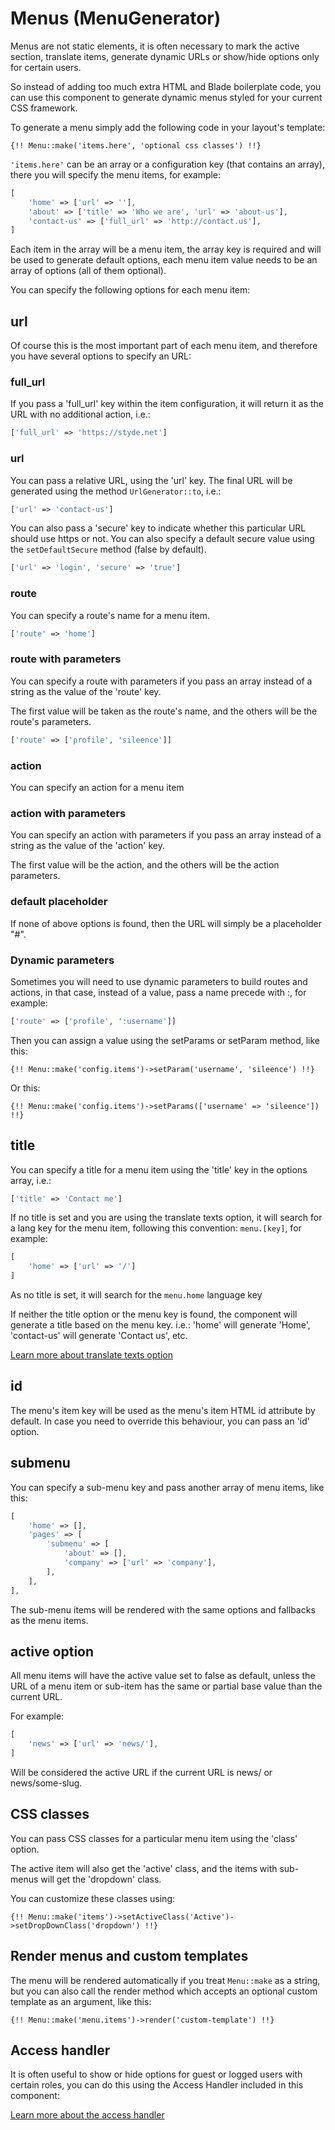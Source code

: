 # Menus (MenuGenerator)

Menus are not static elements,  it is often necessary to mark the active section, translate items, generate dynamic URLs or show/hide options only for certain users.

So instead of adding too much extra HTML and Blade boilerplate code, you can use this component to generate dynamic menus styled for your current CSS framework.

To generate a menu simply add the following code in your layout's template:

```blade
{!! Menu::make('items.here', 'optional css classes') !!}
```

`'items.here'` can be an array or a configuration key (that contains an array), there you will specify the menu items, for example:

```php
[
	'home' => ['url' => ''],
	'about' => ['title' => 'Who we are', 'url' => 'about-us'],
	'contact-us' => ['full_url' => 'http://contact.us'],
]
```

Each item in the array will be a menu item, the array key is required and will be used to generate default options, each menu item value needs to be an array of options (all of them optional).

You can specify the following options for each menu item:

## url

Of course this is the most important part of each menu item, and therefore you have several options to specify an URL:

### full_url

If you pass a 'full_url' key within the item configuration, it will return it as the URL with no additional action, i.e.:

```php
['full_url' => 'https://styde.net']
```

### url

You can pass a relative URL, using the 'url' key. The final URL will be generated using the method `UrlGenerator::to`, i.e.:

```php
['url' => 'contact-us']
```

You can also pass a 'secure' key to indicate whether this particular URL should use https or not. You can also specify a default secure value using the `setDefaultSecure` method (false by default).

```php
['url' => 'login', 'secure' => 'true']
```

### route

You can specify a route's name for a menu item.

```php
['route' => 'home']
```

### route with parameters

You can specify a route with parameters if you pass an array instead of a string as the value of the 'route' key.

The first value will be taken as the route's name, and the others will be the route's parameters.

```php
['route' => ['profile', 'sileence']]
```

### action

You can specify an action for a menu item

### action with parameters

You can specify an action with parameters if you pass an array instead of a string as the value of the 'action' key.

The first value will be the action, and the others will be the action parameters.

### default placeholder

If none of above options is found, then the URL will simply be a placeholder "#".

### Dynamic parameters

Sometimes you will need to use dynamic parameters to build routes and actions, in that case, instead of a value, pass a name precede with :, for example:

```php
['route' => ['profile', ':username']]
```

Then you can assign a value using the setParams or setParam method, like this:

```blade
{!! Menu::make('config.items')->setParam('username', 'sileence') !!}
```

Or this:

```blade
{!! Menu::make('config.items')->setParams(['username' => 'sileence']) !!}
```

## title

You can specify a title for a menu item using the 'title' key in the options array, i.e.:

```php
['title' => 'Contact me']
```

If no title is set and you are using the translate texts option, it will search for a lang key for the menu item, following this convention: `menu.[key]`, for example:

```php
[
    'home' => ['url' => '/']
]
```

As no title is set, it will search for the `menu.home` language key

If neither the title option or the menu key is found, the component will generate a title based on the menu key. i.e.: 'home' will generate 'Home', 'contact-us' will generate 'Contact us', etc.

[Learn more about translate texts option](internationalization.md)

## id

The menu's item key will be used as the menu's item HTML id attribute by default. In case you need to override this behaviour, you can pass an 'id' option.

## submenu

You can specify a sub-menu key and pass another array of menu items, like this:

```php
[
    'home' => [],
    'pages' => [
        'submenu' => [
            'about' => [],
            'company' => ['url' => 'company'],
        ],
    ],
],
```

The sub-menu items will be rendered with the same options and fallbacks as the menu items.

## active option

All menu items will have the active value set to false as default, unless the URL of a menu item or sub-item has the same or partial base value than the current URL.

For example: 

```php
[
    'news' => ['url' => 'news/'],
]
```

Will be considered the active URL if the current URL is news/ or news/some-slug.

## CSS classes

You can pass CSS classes for a particular menu item using the 'class' option.

The active item will also get the 'active' class, and the items with sub-menus will get the 'dropdown' class.

You can customize these classes using:

```blade
{!! Menu::make('items')->setActiveClass('Active')->setDropDownClass('dropdown') !!}
```

## Render menus and custom templates

The menu will be rendered automatically if you treat `Menu::make` as a string, but you can also call the render method which accepts an optional custom template as an argument, like this:

```blade
{!! Menu::make('menu.items')->render('custom-template') !!}
```

## Access handler

It is often useful to show or hide options for guest or logged users with certain roles, you can do this using the Access Handler included in this component:

[Learn more about the access handler](access-handler.md)